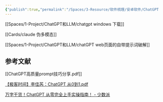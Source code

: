 ```yaml
---
{"publish":true,"permalink":"/Spaces/3-Resource/软件梳理/安卓软件/ChatGPT.md","title":"chatGPT","created":"2023-02-15","modified":"2024-11-15","published":"2025-07-15T21:00:37.332+08:00","tags":["AI产品","安卓软件","好用网站"],"cssclasses":""}
---
```



[[Spaces/1-Project/ChatGPT和LLM/chatgpt windows 下载]]

[[Cards/claude 伪多模态]]

[[Spaces/1-Project/ChatGPT和LLM/chatGPT web页面的自带提示词破解]]

## 参考文献

[[ChatGPT高质量prompt技巧分享.pdf]]

[【极客时间】李佳芮：ChatGPT 从0到1.pdf](https://pub-pic.oldwinter.top/2025/02/53fee29a5d4b9756d477d2e413d3c349.pdf)

[万字干货！ChatGPT 从零完全上手实操指南！ - 少数派](https://sspai.com/post/79434)